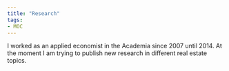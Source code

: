 ```yaml
---
title: "Research"
tags:
- MOC
---
```


I worked as an applied economist in the Academia since 2007 until 2014. At the moment I am trying to publish new research in different real estate topics.

